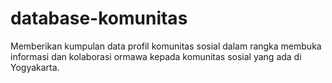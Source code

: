 # database-komunitas
Memberikan kumpulan data profil komunitas sosial dalam rangka membuka informasi dan kolaborasi ormawa kepada komunitas sosial yang ada di Yogyakarta.
